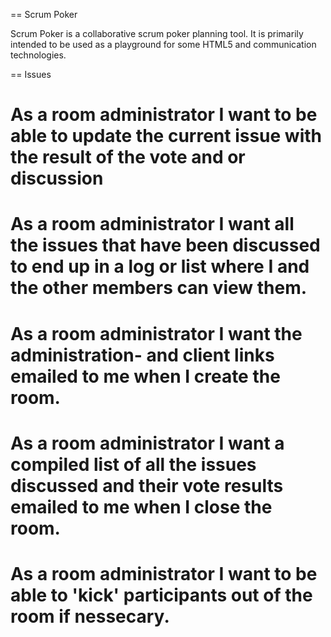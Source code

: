 == Scrum Poker

Scrum Poker is a collaborative scrum poker planning tool. It is primarily intended to be used as a playground for some HTML5 and communication technologies.

== Issues

# As a room administrator I want to be able to update the current issue with the result of the vote and or discussion
# As a room administrator I want all the issues that have been discussed to end up in a log or list where I and the other members can view them.
# As a room administrator I want the administration- and client links emailed to me when I create the room.
# As a room administrator I want a compiled list of all the issues discussed and their vote results emailed to me when I close the room.
# As a room administrator I want to be able to 'kick' participants out of the room if nessecary.
